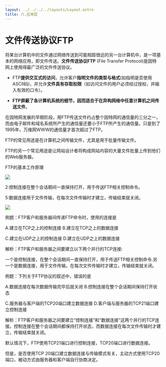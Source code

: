 ```yaml
---
layout: ../../../../layouts/Layout.astro
title: 六.应用层
---
```


# 文件传送协议FTP

将某台计算机中的文件通过网络传送到可能相距很远的另一台计算机中，是一项基本的网络应用，即文件传送。**文件传送协议FTP** (File Transfer Protocol)是因特网上使用得最广泛的文件传送协议。

- FTP**提供交互式的访问**，允许客户**指明文件的类型与格式**(如指明是否使用ASCII码)，并允许**文件具有存取权限**（如访问文件的用户必须经过授权，并输入有效的口令）。

- **FTP屏蔽了各计算机系统的细节，因而适合于在异构网络中任意计算机之间传送文件**。

在因特网发展的早期阶段，用FTP传送文件约占整个因特网的通信量的三分之一，而由电子邮件和域名系统所产生的通信量还要小于FTP所产生的通信量。只是到了1995年，万维网WWW的通信量才首次超过了FTP。

FTP的常见用途是在计算机之间传输文件，尤其是用于批量传输文件。

FTP的另一个常见用途是让网站设计者将构成网站内容的大量文件批量上传到他们的Web服务器。

FTP的基本工作原理

![](https://img.0pt.icu/computernet/6-5/6-5-1.png)

2:控制连接在整个会话期间一直保持打开，用于传送FTP相关控制命令。

5:数据连接用于文件传输，在每次文件传输时才建立，传输结束就关闭。

![](https://img.0pt.icu/computernet/6-5/6-5-2.png)

例题：FTP客户和服务器间传递FTP命令时，使用的连接是

A.建立在TCP之上的控制连接    B.建立在TCP之上的数据连接

C.建立在UDP之上的控制连接    D.建立在UDP之上的数据连接

解析：FTP客户和服务器之间要建立以下两个并行的TCP连接:

一个是控制连接，在整个会话期间一直保持打开，用于传送FTP相关控制命令.另一个是数据连接，用于文件传输，在每次文件传输时才建立，传输结束就关闭。

例题：下列关于FTP协议的叙述中，错误的是

A.数据连接在每次数据传输完毕后就关闭   B.控制连接在整个会话期间保持打开状态 

C.服务器与客户端的TCP20端口建立数据连接  D.客户端与服务器的TCP21端口建立控制连接

解析：FTP客户和服务器之间要建立“控制连接”和“数据连接”这两个并行的TCP连接。控制连接在整个会话期间都保持打开状态，而数据连接在每次文件传输时才建立，传输结束就关闭。

默认情况下，FTP使用TCP21端口进行控制连接，TCP20端口进行数据连接。

但是，是否使用TCP 20端口建立数据连接与传输模式有关，主动方式使用TCP20端口，被动方式由服务器和客户端自行协商决定。
